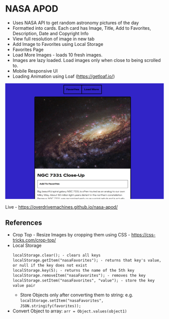# NASA APOD

- Uses NASA API to get random astronomy pictures of the day
- Formatted into cards. Each card has Image, Title, Add to Favorites, Description, Date and Copyright Info
- View full resolution of image in new tab
- Add Image to Favorites using Local Storage
- Favorites Page
- Load More Images - loads 10 fresh images.
- Images are lazy loaded. Load images only when close to being scrolled to.
- Mobile Responsive UI
- Loading Animation using Loaf (https://getloaf.io/)

![Preview](preview.png)

Live - https://overdrivemachines.github.io/nasa-apod/

## References

- Crop Top - Resize Images by cropping them using CSS - https://css-tricks.com/crop-top/
- Local Storage
  ```
  localStorage.clear(); - clears all keys
  localStorage.getItem("nasaFavorites"); - returns that key's value, or null if the key does not exist
  localStorage.key(5); - returns the name of the 5th key
  localStorage.removeItem("nasaFavorites"); - removes the key
  localStorage.setItem("nasaFavorites", "value"); - store the key value pair
  ```
  - Store Objects only after converting them to string:
    e.g. `localStorage.setItem("nasaFavorites", JSON.stringify(favorites));`
- Convert Object to array:
  `arr = Object.values(object1)`
